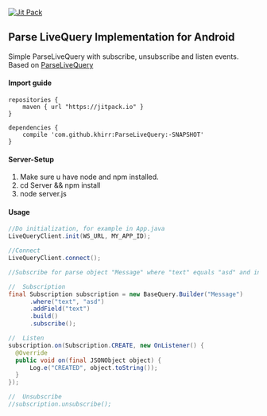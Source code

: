 [![Jit Pack](https://img.shields.io/badge/JitPack-ParseLiveQUery-green.svg)](https://jitpack.io/#khirr/ParseLiveQuery/-SNAPSHOT)
## Parse LiveQuery Implementation for Android
Simple ParseLiveQuery with subscribe, unsubscribe and listen events.
Based on [ParseLiveQuery](https://github.com/TGIO/ParseLiveQuery)

#### Import guide

```
repositories {
    maven { url "https://jitpack.io" }
}

dependencies {
    compile 'com.github.khirr:ParseLiveQuery:-SNAPSHOT'
}
```

#### Server-Setup

1. Make sure u have node and npm installed.
2. cd Server && npm install
3. node server.js


#### Usage


  ```java
//Do initialization, for example in App.java
LiveQueryClient.init(WS_URL, MY_APP_ID);

//Connect
LiveQueryClient.connect();

//Subscribe for parse object "Message" where "text" equals "asd" and include "text" field in response

//  Subscription
final Subscription subscription = new BaseQuery.Builder("Message")
        .where("text", "asd")
        .addField("text")
        .build()
        .subscribe();

//  Listen
subscription.on(Subscription.CREATE, new OnListener() {
    @Override
    public void on(final JSONObject object) {
        Log.e("CREATED", object.toString());
    }
});

//  Unsubscribe
//subscription.unsubscribe();

  ```
